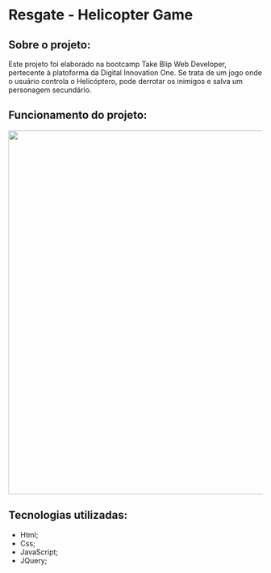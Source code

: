 # Resgate - Helicopter Game

## Sobre o projeto:

Este projeto foi elaborado na bootcamp Take Blip Web Developer, pertecente à platoforma da Digital Innovation One. Se trata de um jogo onde o usuário controla o Helicóptero, pode derrotar os inimigos e salva um personagem secundário.

## Funcionamento do projeto:

<p align="center">
  <img width="720px" src="">
</p>

## Tecnologias utilizadas:
- Html;
- Css;
- JavaScript;
- JQuery;

